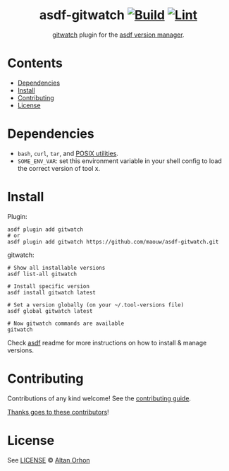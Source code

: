 <div align="center">

# asdf-gitwatch [![Build](https://github.com/maouw/asdf-gitwatch/actions/workflows/build.yml/badge.svg)](https://github.com/maouw/asdf-gitwatch/actions/workflows/build.yml) [![Lint](https://github.com/maouw/asdf-gitwatch/actions/workflows/lint.yml/badge.svg)](https://github.com/maouw/asdf-gitwatch/actions/workflows/lint.yml)

[gitwatch](https://github.com/gitwatch/gitwatch) plugin for the [asdf version manager](https://asdf-vm.com).

</div>

# Contents

- [Dependencies](#dependencies)
- [Install](#install)
- [Contributing](#contributing)
- [License](#license)

# Dependencies


- `bash`, `curl`, `tar`, and [POSIX utilities](https://pubs.opengroup.org/onlinepubs/9699919799/idx/utilities.html).
- `SOME_ENV_VAR`: set this environment variable in your shell config to load the correct version of tool x.

# Install

Plugin:

```shell
asdf plugin add gitwatch
# or
asdf plugin add gitwatch https://github.com/maouw/asdf-gitwatch.git
```

gitwatch:

```shell
# Show all installable versions
asdf list-all gitwatch

# Install specific version
asdf install gitwatch latest

# Set a version globally (on your ~/.tool-versions file)
asdf global gitwatch latest

# Now gitwatch commands are available
gitwatch
```

Check [asdf](https://github.com/asdf-vm/asdf) readme for more instructions on how to
install & manage versions.

# Contributing

Contributions of any kind welcome! See the [contributing guide](contributing.md).

[Thanks goes to these contributors](https://github.com/maouw/asdf-gitwatch/graphs/contributors)!

# License

See [LICENSE](LICENSE) © [Altan Orhon](https://github.com/maouw/)
